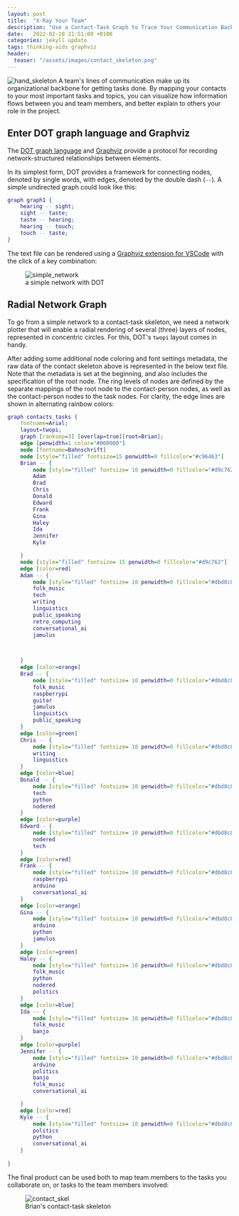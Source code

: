 ```yaml
---
layout: post
title:  "X-Ray Your Team"
description: "Use a Contact-Task Graph to Trace Your Communication Backbone"
date:   2022-02-10 21:51:00 +0100
categories: jekyll update
tags: thinking-aids graphviz
header:
  teaser: "/assets/images/contact_skeleton.png"
---
```

<img src="/assets/images/xray.jpg" alt="hand_skeleton">
A team's lines of communication make up its organizational backbone for getting tasks done.
By mapping your contacts to your most important tasks and topics, you can visualize how information flows between you and team members, and better explain to others your role in the project.

## Enter DOT graph language and Graphviz

The [DOT graph language](https://graphviz.org/doc/info/lang.html) and [Graphviz](https://graphviz.org) provide a protocol for recording network-structured relationships between elements. 

In its simplest form, DOT provides a framework for connecting nodes, denoted by single words, with edges, denoted by the double dash (`--`). A simple undirected graph could look like this:

```dot
graph graph1 {
	hearing -- sight;  
	sight -- taste;  
	taste -- hearing;  
	hearing -- touch;  
	touch -- taste;
}
```
The text file can be rendered using a [Graphviz extension for VSCode](https://marketplace.visualstudio.com/items?itemName=EFanZh.graphviz-preview) with the click of a key combination:
<figure>
<img src="/assets/images/simple_network.png" alt="simple_network">
<figcaption>a simple network with DOT</figcaption>
</figure>

## Radial Network Graph

To go from a simple network to a contact-task skeleton, we need a network plotter that will enable a radial rendering of several (three) layers of nodes, represented in concentric circles. For this, DOT's `twopi` layout comes in handy.

After adding some additional node coloring and font settings metadata, the raw data of the contact skeleton above is represented in the below text file. Note that the metadata is set at the beginning, and also includes the specification of the root node. The ring levels of nodes are defined by the separate mappings of the root node to the contact-person nodes, as well as the contact-person nodes to the task nodes. For clarity, the edge lines are shown in alternating rainbow colors:

```dot
graph contacts_tasks {
	fontname=Arial;
	layout=twopi; 
	graph [ranksep=3] [overlap=true][root=Brian];
	edge [penwidth=1 color="#000000"]
	node [fontname=Bahnschrift]
	node [style="filled" fontsize=15 penwidth=0 fillcolor="#c96463"]
	Brian -- {
		node [style="filled" fontsize= 10 penwidth=0 fillcolor="#d9c762"]
		Adam
		Brad
		Chris
		Donald
		Edward
		Frank
		Gina
		Haley
		Ida
		Jennifer
		Kyle

	}
	node [style="filled" fontsize= 15 penwidth=0 fillcolor="#d9c762"]
	edge [color=red]
	Adam -- {
		node [style="filled" fontsize= 10 penwidth=0 fillcolor="#dbd8c8"]
		folk_music
		tech
		writing
		linguistics
		public_speaking
		retro_computing
		conversational_ai
		jamulus
				


	}
	edge [color=orange]
	Brad -- {
		node [style="filled" fontsize= 10 penwidth=0 fillcolor="#dbd8c8"]
		folk_music
		raspberrypi
		guitar
		jamulus
		linguistics
		public_speaking
	}
	edge [color=green]
	Chris -- {
		node [style="filled" fontsize= 10 penwidth=0 fillcolor="#dbd8c8"]
		writing
		linguistics
	}
	edge [color=blue]
	Donald -- {
		node [style="filled" fontsize= 10 penwidth=0 fillcolor="#dbd8c8"]
		tech
		python
		nodered
	}
	edge [color=purple]
	Edward-- {
		node [style="filled" fontsize= 10 penwidth=0 fillcolor="#dbd8c8"]
		nodered
		tech
	}
	edge [color=red]
	Frank -- {
		node [style="filled" fontsize= 10 penwidth=0 fillcolor="#dbd8c8"]
		raspberrypi
		arduino
		conversational_ai
	}
	edge [color=orange]
	Gina -- {
		node [style="filled" fontsize= 10 penwidth=0 fillcolor="#dbd8c8"]
		arduino
		python
		jamulus
	}
	edge [color=green]
	Haley -- {
		node [style="filled" fontsize= 10 penwidth=0 fillcolor="#dbd8c8"]
		folk_music
		python
		nodered
		politics
	}
	edge [color=blue]
	Ida -- {
		node [style="filled" fontsize= 10 penwidth=0 fillcolor="#dbd8c8"]
		folk_music
		banjo
	}
	edge [color=purple]
	Jennifer -- {
		node [style="filled" fontsize= 10 penwidth=0 fillcolor="#dbd8c8"]
		arduino
		politics
		banjo
		folk_music
		conversational_ai

	}
	edge [color=red]
	Kyle -- {
		node [style="filled" fontsize= 10 penwidth=0 fillcolor="#dbd8c8"]
		politics
		python
		conversational_ai
	}
	
}
```
The final product can be used both to map team members to the tasks you collaborate on, or tasks to the team members involved:

<figure>
<img src="/assets/images/contact_skeleton.png" alt="contact_skel">
<figcaption>Brian's contact-task skeleton</figcaption>
</figure>
